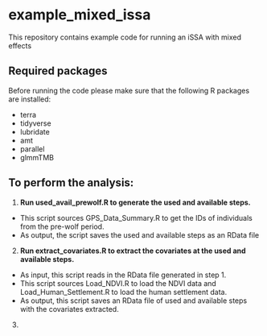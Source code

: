 # example_mixed_issa
This repository contains example code for running an iSSA with mixed effects

## Required packages
Before running the code please make sure that the following R packages are installed:
- terra
- tidyverse
- lubridate
- amt
- parallel
- glmmTMB

## To perform the analysis:
1) **Run used_avail_prewolf.R to generate the used and available steps.**
- This script sources GPS_Data_Summary.R to get the IDs of individuals from the pre-wolf period. 
- As output, the script saves the used and available steps as an RData file
2) **Run extract_covariates.R to extract the covariates at the used and available steps.**
- As input, this script reads in the RData file generated in step 1. 
- This script sources Load_NDVI.R to load the NDVI data and  Load_Human_Settlement.R to load the human settlement data.
- As output, this script saves an RData file of used and available steps with the covariates extracted.
3) 

